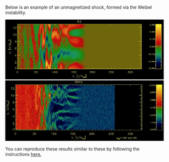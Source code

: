 Below is an example of an unmagnetized shock, formed via the Weibel instability. 

![Bz](/assets/sample_shockBz.jpg)
![Density](/assets/sample_shock_dens.jpg)

You can reproduce these results similar to these by following the instructions [here.](Running-your-first-Tristan-MP-simulation)
